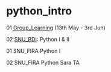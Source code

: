 # python_intro
01 [Group_Learning](http://krksap.tistory.com/notice/1116) (13th May - 3rd Jun)

02 [SNU_BDI](http://udsl.snu.ac.kr/): Python I & II 

01 SNU_FIRA Python I

02 SNU_FIRA Python Sara TA 
